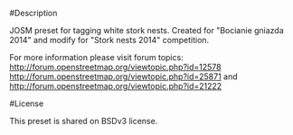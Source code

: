#Description

JOSM preset for tagging white stork nests. Created for "Bocianie gniazda 2014" and modify for "Stork nests 2014" competition.

For more information please visit forum topics:
http://forum.openstreetmap.org/viewtopic.php?id=12578
http://forum.openstreetmap.org/viewtopic.php?id=25871
and
http://forum.openstreetmap.org/viewtopic.php?id=21222

#License

This preset is shared on BSDv3 license.
